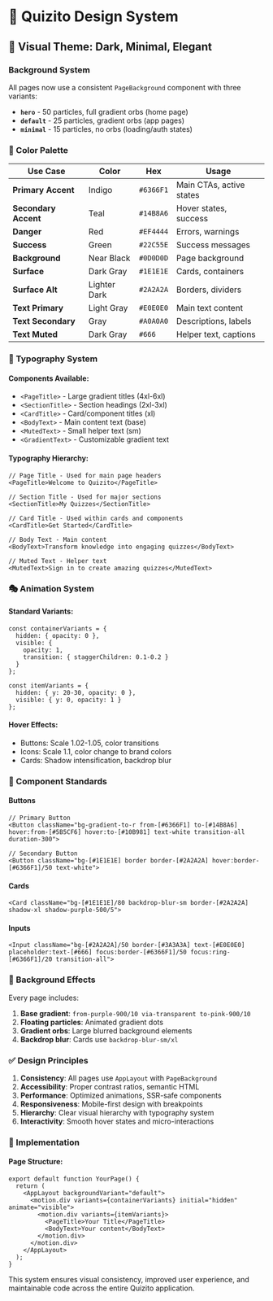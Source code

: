 # 🎨 Quizito Design System

## 🖤 Visual Theme: Dark, Minimal, Elegant

### Background System
All pages now use a consistent `PageBackground` component with three variants:
- **`hero`** - 50 particles, full gradient orbs (home page)
- **`default`** - 25 particles, gradient orbs (app pages)
- **`minimal`** - 15 particles, no orbs (loading/auth states)

### 🌈 Color Palette

| Use Case | Color | Hex | Usage |
|----------|-------|-----|-------|
| **Primary Accent** | Indigo | `#6366F1` | Main CTAs, active states |
| **Secondary Accent** | Teal | `#14B8A6` | Hover states, success |
| **Danger** | Red | `#EF4444` | Errors, warnings |
| **Success** | Green | `#22C55E` | Success messages |
| **Background** | Near Black | `#0D0D0D` | Page background |
| **Surface** | Dark Gray | `#1E1E1E` | Cards, containers |
| **Surface Alt** | Lighter Dark | `#2A2A2A` | Borders, dividers |
| **Text Primary** | Light Gray | `#E0E0E0` | Main text content |
| **Text Secondary** | Gray | `#A0A0A0` | Descriptions, labels |
| **Text Muted** | Dark Gray | `#666` | Helper text, captions |

### 🧱 Typography System

#### Components Available:
- `<PageTitle>` - Large gradient titles (4xl-6xl)
- `<SectionTitle>` - Section headings (2xl-3xl)
- `<CardTitle>` - Card/component titles (xl)
- `<BodyText>` - Main content text (base)
- `<MutedText>` - Small helper text (sm)
- `<GradientText>` - Customizable gradient text

#### Typography Hierarchy:
```tsx
// Page Title - Used for main page headers
<PageTitle>Welcome to Quizito</PageTitle>

// Section Title - Used for major sections
<SectionTitle>My Quizzes</SectionTitle>

// Card Title - Used within cards and components
<CardTitle>Get Started</CardTitle>

// Body Text - Main content
<BodyText>Transform knowledge into engaging quizzes</BodyText>

// Muted Text - Helper text
<MutedText>Sign in to create amazing quizzes</MutedText>
```

### 🎭 Animation System

#### Standard Variants:
```tsx
const containerVariants = {
  hidden: { opacity: 0 },
  visible: {
    opacity: 1,
    transition: { staggerChildren: 0.1-0.2 }
  }
};

const itemVariants = {
  hidden: { y: 20-30, opacity: 0 },
  visible: { y: 0, opacity: 1 }
};
```

#### Hover Effects:
- Buttons: Scale 1.02-1.05, color transitions
- Icons: Scale 1.1, color change to brand colors
- Cards: Shadow intensification, backdrop blur

### 🔧 Component Standards

#### Buttons
```tsx
// Primary Button
<Button className="bg-gradient-to-r from-[#6366F1] to-[#14B8A6] hover:from-[#5B5CF6] hover:to-[#10B981] text-white transition-all duration-300">

// Secondary Button  
<Button className="bg-[#1E1E1E] border border-[#2A2A2A] hover:border-[#6366F1]/50 text-white">
```

#### Cards
```tsx
<Card className="bg-[#1E1E1E]/80 backdrop-blur-sm border-[#2A2A2A] shadow-xl shadow-purple-500/5">
```

#### Inputs
```tsx
<Input className="bg-[#2A2A2A]/50 border-[#3A3A3A] text-[#E0E0E0] placeholder:text-[#666] focus:border-[#6366F1]/50 focus:ring-[#6366F1]/20 transition-all">
```

### 🌟 Background Effects

Every page includes:
1. **Base gradient**: `from-purple-900/10 via-transparent to-pink-900/10`
2. **Floating particles**: Animated gradient dots
3. **Gradient orbs**: Large blurred background elements
4. **Backdrop blur**: Cards use `backdrop-blur-sm/xl`

### ✅ Design Principles

1. **Consistency**: All pages use `AppLayout` with `PageBackground`
2. **Accessibility**: Proper contrast ratios, semantic HTML
3. **Performance**: Optimized animations, SSR-safe components
4. **Responsiveness**: Mobile-first design with breakpoints
5. **Hierarchy**: Clear visual hierarchy with typography system
6. **Interactivity**: Smooth hover states and micro-interactions

### 🚀 Implementation

#### Page Structure:
```tsx
export default function YourPage() {
  return (
    <AppLayout backgroundVariant="default">
      <motion.div variants={containerVariants} initial="hidden" animate="visible">
        <motion.div variants={itemVariants}>
          <PageTitle>Your Title</PageTitle>
          <BodyText>Your content</BodyText>
        </motion.div>
      </motion.div>
    </AppLayout>
  );
}
```

This system ensures visual consistency, improved user experience, and maintainable code across the entire Quizito application. 